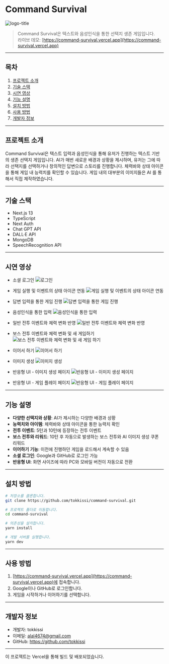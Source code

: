 # Command Survival

![logo-title](https://github.com/tokkissi/Command-Survival/assets/53216523/23818d75-b87b-4c53-b9e8-28648b029bfd)


> Command Survival은 텍스트와 음성인식을 통한 선택지 생존 게임입니다.  
> 라이브 데모: [https://command-survival.vercel.app](https://command-survival.vercel.app)

---

## 목차

1. [프로젝트 소개](#프로젝트-소개)
2. [기술 스택](#기술-스택)
3. [시연 영상](#시연-영상)
4. [기능 설명](#기능-설명)
5. [설치 방법](#설치-방법)
6. [사용 방법](#사용-방법)
7. [개발자 정보](#개발자-정보)

---

## 프로젝트 소개

Command Survival은 텍스트 입력과 음성인식을 통해 유저가 진행하는 텍스트 기반의 생존 선택지 게임입니다. AI가 매번 새로운 배경과 상황을 제시하며, 유저는 그에 따라 선택지를 선택하거나 창의적인 답변으로 스토리를 진행합니다. 체력바와 상태 아이콘을 통해 게임 내 능력치를 확인할 수 있습니다. 게임 내의 대부분의 이미지들은 AI 를 통해서 직접 제작하였습니다.

---

## 기술 스택

- Next.js 13
- TypeScript
- Next Auth
- Chat GPT API
- DALL·E API
- MongoDB
- SpeechRecognition API

---

## 시연 영상

- 소셜 로그인
![로그인](https://github.com/tokkissi/Command-Survival/assets/53216523/82360d53-cc67-47d1-836d-68e534f17c6e)

- 게임 실행 및 이벤트의 상태 아이콘 연동
![게임 실행 및 이벤트의 상태 아이콘 연동](https://github.com/tokkissi/Command-Survival/assets/53216523/91ce79e2-78a6-4ede-848f-ecdc12655fa2)

- 답변 입력을 통한 게임 진행
![답변 입력을 통한 게임 진행](https://github.com/tokkissi/Command-Survival/assets/53216523/af0a56fc-8852-4d00-8b29-7961c738142d)

- 음성인식을 통한 입력
![음성인식을 통한 입력](https://github.com/tokkissi/Command-Survival/assets/53216523/ac7a9f37-5725-4560-b914-974f7754bb04)

- 일반 전투 이벤트와 체력 변화 반영
![일반 전투 이벤트와 체력 변화 반영](https://github.com/tokkissi/Command-Survival/assets/53216523/22e0c0be-f7f1-433b-9b7d-67497ef6ab13)

- 보스 전투 이벤트와 체력 변화 및 새 게임하기
![보스 전투 이벤트와 체력 변화 및 새 게임 하기](https://github.com/tokkissi/Command-Survival/assets/53216523/f6a3825d-0908-4e2e-bc7f-78d716ca113c)

- 이어서 하기
![이어서 하기](https://github.com/tokkissi/Command-Survival/assets/53216523/bd0225b5-7830-4017-85e5-59b541cfe4e2)

- 이미지 생성
![이미지 생성](https://github.com/tokkissi/Command-Survival/assets/53216523/b8135227-9b0c-423c-af87-5970130a4336)

- 반응형 UI - 이미지 생성 페이지
![반응형 UI - 이미지 생성 페이지](https://github.com/tokkissi/Command-Survival/assets/53216523/c5fce70a-0058-4080-8edd-c1b76969bffe)

- 반응형 UI - 게임 플레이 페이지
![반응형 UI - 게임 플레이 페이지](https://github.com/tokkissi/Command-Survival/assets/53216523/7527a2ad-6da4-4d2f-8bcb-5ca24d57f664)


---

## 기능 설명

- **다양한 선택지와 상황**: AI가 제시하는 다양한 배경과 상황
- **능력치와 아이템**: 체력바와 상태 아이콘을 통한 능력치 확인
- **전투 이벤트**: 5턴과 10턴에 등장하는 전투 이벤트
- **보스 전투와 리워드**: 10턴 후 자동으로 발생하는 보스 전투와 AI 이미지 생성 쿠폰 리워드
- **이어하기 기능**: 이전에 진행하던 게임을 로드해서 계속할 수 있음
- **소셜 로그인**: Google과 GitHub로 로그인 가능
- **반응형 UI**: 화면 사이즈에 따라 PC와 모바일 버전이 자동으로 전환

---

## 설치 방법

```bash
# 저장소를 클론합니다.
git clone https://github.com/tokkissi/command-survival.git

# 프로젝트 폴더로 이동합니다.
cd command-survival

# 의존성을 설치합니다.
yarn install

# 개발 서버를 실행합니다.
yarn dev
```

---

## 사용 방법

1. [https://command-survival.vercel.app](https://command-survival.vercel.app)에 접속합니다.
2. Google이나 GitHub로 로그인합니다.
3. 게임을 시작하거나 이어하기를 선택합니다.

---

## 개발자 정보

- 개발자: tokkissi
- 이메일: alal4674@gmail.com
- GitHub: https://github.com/tokkissi
---

이 프로젝트는 Vercel을 통해 빌드 및 배포되었습니다.
